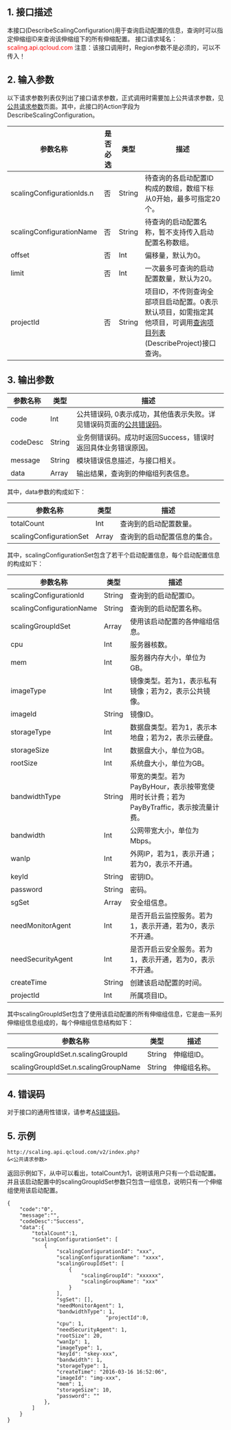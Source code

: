 ## 1. 接口描述
本接口(DescribeScalingConfiguration)用于查询启动配置的信息，查询时可以指定伸缩组ID来查询该伸缩组下的所有伸缩配置。
接口请求域名：<font style="color:red">scaling.api.qcloud.com</font>
注意：该接口调用时，Region参数不是必须的，可以不传入！


## 2. 输入参数
以下请求参数列表仅列出了接口请求参数，正式调用时需要加上公共请求参数，见<a href="/doc/api/372/4153" title="公共请求参数">公共请求参数</a>页面。其中，此接口的Action字段为DescribeScalingConfiguration。

| 参数名称 | 是否必选  | 类型 | 描述 | 
|---------|---------|---------|---------|
| scalingConfigurationIds.n | 否 | String | 待查询的各启动配置ID构成的数组，数组下标从0开始，最多可指定20个。|
| scalingConfigurationName | 否 | String |待查询的启动配置名称，暂不支持传入启动配置名称数组。 |
| offset | 否 | Int | 偏移量，默认为0。 | 
| limit | 否 | Int | 一次最多可查询的启动配置数量，默认为20。 | 
| projectId | 否 | String | 项目ID，不传则查询全部项目启动配置。0表示默认项目，如需指定其他项目，可调用<a href="/doc/api/403/4400" title="查询项目列表">查询项目列表</a>(DescribeProject)接口查询。|



## 3. 输出参数
| 参数名称 | 类型 | 描述 |
|---------|---------|---------|
| code | Int | 公共错误码, 0表示成功，其他值表示失败。详见错误码页面的<a href="/document/api/377/4173" title="公共错误码">公共错误码</a>。|
| codeDesc | String |业务侧错误码。成功时返回Success，错误时返回具体业务错误原因。|
| message | String | 模块错误信息描述，与接口相关。|
| data | Array | 输出结果，查询到的伸缩组列表信息。 |

其中，data参数的构成如下：

| 参数名称 | 类型 | 描述 |
|---------|---------|---------|
| totalCount | Int | 查询到的启动配置数量。 |
| scalingConfigurationSet | Array | 查询到的启动配置信息的集合。 |

其中，scalingConfigurationSet包含了若干个启动配置信息，每个启动配置信息的构成如下：

| 参数名称 | 类型 | 描述 |
|---------|---------|---------|
| scalingConfigurationId | String | 查询到的启动配置ID。|
| scalingConfigurationName | String | 查询到的启动配置名称。|
| scalingGroupIdSet | Array | 使用该启动配置的各伸缩组信息。 |
| cpu | Int | 服务器核数。 | 
| mem | Int | 服务器内存大小，单位为GB。 | 
| imageType | Int | 镜像类型。若为1，表示私有镜像；若为2，表示公共镜像。| 
| imageId | String | 镜像ID。 | 
| storageType | Int | 数据盘类型。若为1，表示本地盘；若为2，表示云硬盘。| 
| storageSize | Int | 数据盘大小，单位为GB。| 
| rootSize | Int | 系统盘大小，单位为GB。|
| bandwidthType | String |带宽的类型。若为PayByHour，表示按带宽使用时长计费；若为PayByTraffic，表示按流量计费。 
| bandwidth | Int | 公网带宽大小，单位为Mbps。| 
| wanIp | Int |外网IP，若为1，表示开通；若为0，表示不开通。| 
| keyId | String | 密钥ID。 | 
| password | String | 密码。| 
| sgSet | Array | 安全组信息。| 
| needMonitorAgent | Int |是否开启云监控服务。若为1，表示开通，若为0，表示不开通。| 
| needSecurityAgent | Int |是否开启云安全服务。若为1，表示开通，若为0，表示不开通。| 
| createTime | String | 创建该启动配置的时间。| 
| projectId | Int |所属项目ID。| 

其中scalingGroupIdSet包含了使用该启动配置的所有伸缩组信息，它是由一系列伸缩组信息组成的，每个伸缩组信息结构如下：

| 参数名称 | 类型 | 描述 |
|---------|---------|---------|
| scalingGroupIdSet.n.scalingGroupId| String | 伸缩组ID。|
| scalingGroupIdSet.n.scalingGroupName| String | 伸缩组名称。|

## 4. 错误码
对于接口的通用性错误，请参考[AS错误码](/doc/api/372/4173)。

## 5. 示例

```
http://scaling.api.qcloud.com/v2/index.php?
&<公共请求参数>
```
返回示例如下，从中可以看出，totalCount为1，说明该用户只有一个启动配置。并且该启动配置中的scalingGroupIdSet参数只包含一组信息，说明只有一个伸缩组使用该启动配置。
```
{
    "code":"0",
    "message":"",
    "codeDesc":"Success",    
    "data":{
        "totalCount":1,
        "scalingConfigurationSet": [
            {
                "scalingConfigurationId": "xxx",
                "scalingConfigurationName": "xxxx",
                "scalingGroupIdSet": [
                    {
                        "scalingGroupId": "xxxxxx",
                        "scalingGroupName": "xxx"
                    }
                ],
                "sgSet": [],
                "needMonitorAgent": 1,
                "bandwidthType": 1,
								"projectId":0,
                "cpu": 1,
                "needSecurityAgent": 1,
                "rootSize": 20,
                "wanIp": 1,
                "imageType": 1,
                "keyId": "skey-xxx",
                "bandwidth": 1,
                "storageType": 1,
                "createTime": "2016-03-16 16:52:06",
                "imageId": "img-xxx",
                "mem": 1,
                "storageSize": 10,
                "password": ""
            },
        ]
    }
}
```


